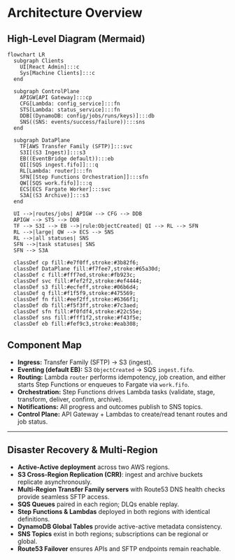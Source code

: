 # Architecture Overview

## High-Level Diagram (Mermaid)
```mermaid
flowchart LR
  subgraph Clients
    UI[React Admin]:::c
    Sys[Machine Clients]:::c
  end

  subgraph ControlPlane
    APIGW[API Gateway]:::cp
    CFG[Lambda: config_service]:::fn
    STS[Lambda: status_service]:::fn
    DDB[(DynamoDB: config/jobs/runs/keys)]:::db
    SNS((SNS: events/success/failure)):::sns
  end

  subgraph DataPlane
    TF[AWS Transfer Family (SFTP)]:::svc
    S3I[(S3 Ingest)]:::s3
    EB((EventBridge default)):::eb
    QI[[SQS ingest.fifo]]:::q
    RL[Lambda: router]:::fn
    SFN[[Step Functions Orchestration]]:::sfn
    QW[[SQS work.fifo]]:::q
    ECS[ECS Fargate Worker]:::svc
    S3A[(S3 Archive)]:::s3
  end

  UI -->|routes/jobs| APIGW --> CFG --> DDB
  APIGW --> STS --> DDB
  TF --> S3I --> EB -->|rule:ObjectCreated| QI --> RL --> SFN
  RL -->|large| QW --> ECS --> SNS
  RL -->|all statuses| SNS
  SFN -->|task statuses| SNS
  SFN --> S3A

  classDef cp fill:#e7f0ff,stroke:#3b82f6;
  classDef DataPlane fill:#f7fee7,stroke:#65a30d;
  classDef c fill:#fff7ed,stroke:#fb923c;
  classDef svc fill:#fef2f2,stroke:#ef4444;
  classDef s3 fill:#ecfeff,stroke:#06b6d4;
  classDef q fill:#f1f5f9,stroke:#475569;
  classDef fn fill:#eef2ff,stroke:#6366f1;
  classDef db fill:#f5f3ff,stroke:#7c3aed;
  classDef sfn fill:#f0fdf4,stroke:#22c55e;
  classDef sns fill:#fff1f2,stroke:#f43f5e;
  classDef eb fill:#fef9c3,stroke:#eab308;
```

## Component Map
- **Ingress:** Transfer Family (SFTP) → S3 (ingest).  
- **Eventing (default EB):** S3 `ObjectCreated` → SQS `ingest.fifo`.  
- **Routing:** Lambda `router` performs idempotency, job creation, and either starts Step Functions or enqueues to Fargate via `work.fifo`.  
- **Orchestration:** Step Functions drives Lambda tasks (validate, stage, transform, deliver, confirm, archive).  
- **Notifications:** All progress and outcomes publish to SNS topics.  
- **Control Plane:** API Gateway + Lambdas to create/read tenant routes and job status.


---

## Disaster Recovery & Multi-Region

- **Active-Active deployment** across two AWS regions.  
- **S3 Cross-Region Replication (CRR)**: ingest and archive buckets replicate asynchronously.  
- **Multi-Region Transfer Family servers** with Route53 DNS health checks provide seamless SFTP access.  
- **SQS Queues** paired in each region; DLQs enable replay.  
- **Step Functions & Lambdas** deployed in both regions with identical definitions.  
- **DynamoDB Global Tables** provide active-active metadata consistency.  
- **SNS Topics** exist in both regions; subscriptions can be regional or global.  
- **Route53 Failover** ensures APIs and SFTP endpoints remain reachable.  
